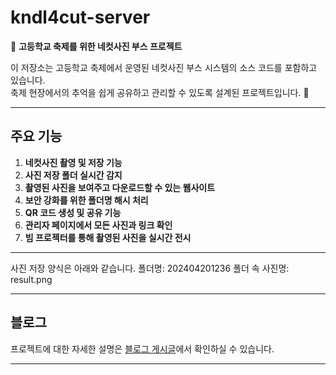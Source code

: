 # kndl4cut-server  
📸 **고등학교 축제를 위한 네컷사진 부스 프로젝트**  

이 저장소는 고등학교 축제에서 운영된 네컷사진 부스 시스템의 소스 코드를 포함하고 있습니다.  
축제 현장에서의 추억을 쉽게 공유하고 관리할 수 있도록 설계된 프로젝트입니다. 🎊  

---

## 주요 기능  
1. **네컷사진 촬영 및 저장 기능**  
2. **사진 저장 폴더 실시간 감지**  
3. **촬영된 사진을 보여주고 다운로드할 수 있는 웹사이트**  
4. **보안 강화를 위한 폴더명 해시 처리**  
5. **QR 코드 생성 및 공유 기능**  
6. **관리자 페이지에서 모든 사진과 링크 확인**  
7. **빔 프로젝터를 통해 촬영된 사진을 실시간 전시**  

---
사진 저장 양식은 아래와 같습니다.
폴더명: 202404201236
폴더 속 사진명: result.png

---

## 블로그  
프로젝트에 대한 자세한 설명은 [블로그 게시글](https://toby2718.com/kndl4cut/)에서 확인하실 수 있습니다.  

---

